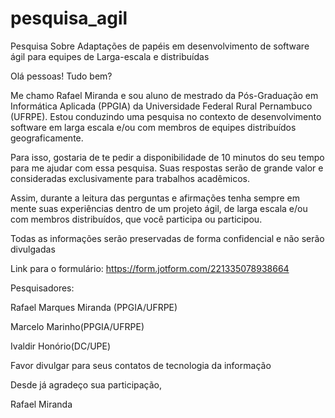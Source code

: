 # pesquisa_agil
Pesquisa Sobre Adaptações de papéis em desenvolvimento de software ágil para equipes de Larga-escala e distribuídas

Olá pessoas! Tudo bem?

Me chamo Rafael Miranda e sou aluno de mestrado da Pós-Graduação em Informática Aplicada (PPGIA) da Universidade Federal Rural Pernambuco (UFRPE). Estou conduzindo uma pesquisa no contexto de desenvolvimento software em larga escala e/ou com membros de equipes distribuídos geograficamente.

Para isso, gostaria de te pedir a disponibilidade de 10 minutos do seu tempo para me ajudar com essa pesquisa. Suas respostas serão de grande valor e consideradas exclusivamente para trabalhos acadêmicos.

Assim, durante a leitura das perguntas e afirmações tenha sempre em mente suas experiências dentro de um projeto ágil, de larga escala e/ou com membros distribuídos, que você participa ou participou.

Todas as informações serão preservadas de forma confidencial e não serão divulgadas  

Link para o formulário: https://form.jotform.com/221335078938664

Pesquisadores:

Rafael Marques Miranda (PPGIA/UFRPE)

Marcelo Marinho(PPGIA/UFRPE)

Ivaldir Honório(DC/UPE)

 

Favor divulgar para seus contatos de tecnologia da informação

Desde já agradeço sua participação,

Rafael Miranda  

